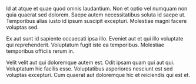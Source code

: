 Id at atque et quae quod omnis laudantium. Non et optio vel numquam non quia quaerat sed dolorem. Saepe autem necessitatibus soluta id saepe ut. Temporibus alias iusto id ipsum suscipit excepturi. Molestiae magni facere voluptas sed.
 Ex aut sunt id sapiente occaecati ipsa illo. Eveniet aut et qui illo voluptate qui reprehenderit. Voluptatum fugit iste ea temporibus. Molestiae temporibus officiis rerum in.
 Velit velit aut qui doloremque autem est. Odit ipsam quam qui aut qui. Voluptatum hic facilis esse. Voluptatibus asperiores nesciunt est sed voluptas excepturi. Cum quaerat aut doloremque hic et reiciendis qui est et.